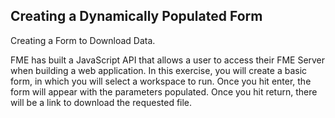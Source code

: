 Creating a Dynamically Populated Form
-------------------------------------------------
Creating a Form to Download Data.

FME has built a JavaScript API that allows a user to access their
FME Server when building a web application. In this exercise, you will
create a basic form, in which you will select a workspace to run. Once
you hit enter, the form will appear with the parameters populated. Once
you hit return, there will be a link to download the requested file.
